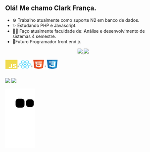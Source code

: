 ## Olá! Me chamo Clark França.


- ⚙️ Trabalho atualmente como suporte N2 em banco de dados.
- ✨ Estudando PHP e Javascript.
- 👨‍🎓 Faço atualmente faculdade de: Análise e desenvolvimento de sistemas 4 semestre. 
- 🤝Futuro Programador front end jr.

<div align="center">
  <a href="https://github.com/ClarkFranca">
  <img height="180em" src="https://github-readme-stats.vercel.app/api?username=ClarkFranca&show_icons=true&theme=dark&include_all_commits=true&count_private=true"/>
  <img height="180em" src="https://github-readme-stats.vercel.app/api/top-langs/?username=ClarkFranca&layout=compact&langs_count=7&theme=dark"/>
</div>
<div style="display: inline_block"><br>
  <img align="center" alt="Rafa-Js" height="30" width="40" src="https://raw.githubusercontent.com/devicons/devicon/master/icons/javascript/javascript-plain.svg">
  <img align="center" alt="Rafa-React" height="30" width="40" src="https://raw.githubusercontent.com/devicons/devicon/master/icons/react/react-original.svg">
  <img align="center" alt="Rafa-HTML" height="30" width="40" src="https://raw.githubusercontent.com/devicons/devicon/master/icons/html5/html5-original.svg">
  <img align="center" alt="Rafa-CSS" height="30" width="40" src="https://raw.githubusercontent.com/devicons/devicon/master/icons/css3/css3-original.svg">  
</div>

##
  
  <div> 
  <a href = "https://mail.google.com/mail/u/1/?ogbl#inbox"><img src="https://img.shields.io/badge/-Gmail-%23333?style=for-the-badge&logo=gmail&logoColor=white" target="_blank"></a>
  <a href="https://www.linkedin.com/in/clark-fran%C3%A7a/" target="_blank"><img src="https://img.shields.io/badge/-LinkedIn-%230077B5?style=for-the-badge&logo=linkedin&logoColor=white" target="_blank"></a> 
   
  ![Snake animation](https://github.com/ClarkFranca/ClarkFranca/blob/output/github-contribution-grid-snake.svg)
 
  </div> 
    
